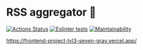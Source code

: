 # RSS aggregator :bookmark_tabs:
[![Actions Status](https://github.com/kyrysh/frontend-project-lvl3/workflows/hexlet-check/badge.svg)](https://github.com/kyrysh/frontend-project-lvl3/actions)
[![Eslinter tests](https://github.com/kyrysh/frontend-project-lvl3/workflows/tests%20lint/badge.svg)](https://github.com/kyrysh/frontend-project-lvl3/actions)
[![Maintainability](https://api.codeclimate.com/v1/badges/9f500cc7d67fe7f0d869/maintainability)](https://codeclimate.com/github/kyrysh/frontend-project-lvl3/maintainability)

https://frontend-project-lvl3-seven-gray.vercel.app/